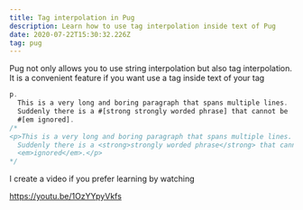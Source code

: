 ```yaml
---
title: Tag interpolation in Pug
description: Learn how to use tag interpolation inside text of Pug
date: 2020-07-22T15:30:32.226Z
tag: pug
---
```


Pug not only allows you to use string interpolation but also tag interpolation. It is a convenient feature if you want use a tag inside text of your tag

```javascript
p.
  This is a very long and boring paragraph that spans multiple lines.
  Suddenly there is a #[strong strongly worded phrase] that cannot be
  #[em ignored].
/*
<p>This is a very long and boring paragraph that spans multiple lines.
  Suddenly there is a <strong>strongly worded phrase</strong> that cannot be
  <em>ignored</em>.</p>
*/
```

I create a video if you prefer learning by watching

https://youtu.be/1OzYYpyVkfs
